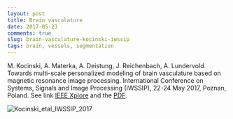 ```yaml
---
layout: post
title: Brain vasculature
date: 2017-05-23
comments: true
slug: brain-vasculature-kocinski-iwssip
tags: brain, vessels, segmentation
---
```


M. Kocinski, A. Materka, A. Deistung, J. Reichenbach, A. Lundervold. Towards multi-scale personalized modeling of brain vasculature based on magnetic resonance image processing. International Conference on Systems, Signals and Image Processing (IWSSIP), 22-24 May 2017, Poznan, Poland. 
See link [IEEE Xplore](http://ieeexplore.ieee.org/document/7965604) and the [PDF](http://github.com/arvidl/arvidl.github.io-source/content/downloads/papers/kocinski_etal_brain_vasculature_iwssip_ieee_xplore_2017.pdf).
    
![Kocinski_etal_IWSSIP_2017](http://arvidl.github.io/images/kocinski_etal_brain_vasculature_iwssip_ieee_xplore_2017_pptx.png "Kocinski_etal_IWSSIP_2017")
